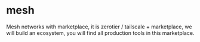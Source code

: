 # mesh
Mesh networks with marketplace, it is zerotier / tailscale + marketplace, we will build an ecosystem, you will find all production tools in this marketplace.
